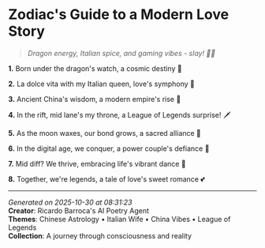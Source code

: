# Zodiac's Guide to a Modern Love Story

> *Dragon energy, Italian spice, and gaming vibes - slay! 🐉🍕*

**1.** Born under the dragon's watch, a cosmic destiny 🐉


**2.** La dolce vita with my Italian queen, love's symphony 🎼


**3.** Ancient China's wisdom, a modern empire's rise 🏯


**4.** In the rift, mid lane's my throne, a League of Legends surprise! 🗡️


**5.** As the moon waxes, our bond grows, a sacred alliance 🌙


**6.** In the digital age, we conquer, a power couple's defiance 💪


**7.** Mid diff? We thrive, embracing life's vibrant dance 🌈


**8.** Together, we're legends, a tale of love's sweet romance 💕



---

*Generated on 2025-10-30 at 08:31:23*  
**Creator**: Ricardo Barroca's AI Poetry Agent  
**Themes**: Chinese Astrology • Italian Wife • China Vibes • League of Legends  
**Collection**: A journey through consciousness and reality
